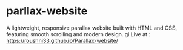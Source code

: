 # parllax-website
A lightweight, responsive parallax website built with HTML and CSS, featuring smooth scrolling and modern design.
gi
Live at : https://roushni33.github.io/Parallax-website/
